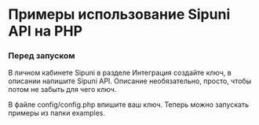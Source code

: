 # Примеры использование Sipuni API на PHP

### Перед запуском

В личном кабинете Sipuni в разделе Интеграция создайте ключ,
в описании напишите Sipuni API. Описание необязательно, просто, чтобы потом не забыть для чего ключ.

В файле config/config.php впишите ваш ключ. Теперь можно запускать примеры из папки examples.




